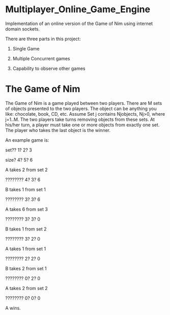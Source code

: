 Multiplayer_Online_Game_Engine
==============================

Implementation of an online version of the Game of Nim using internet domain sockets.

There are three parts in this project:

1. Single Game 

2. Multiple Concurrent games

3. Capability to observe other games


The Game of Nim 
=========================================================
The Game of Nim is a game played between two players. 
There are M sets of objects presented to the two players. 
The object can be anything you like: chocolate, book, CD, etc. 
Assume Set j contains Njobjects, Nj>0, where j=1..M. 
The two players take turns removing objects from these sets. 
At his/her turn, a player must take one or more objects from exactly one set. 
The player who takes the last object is the winner. 

An example game is: 

set?? 1? 2? 3 

size? 4? 5? 6 

A takes 2 from set 2 

???????? 4? 3? 6 

B takes 1 from set 1 

???????? 3? 3? 6 

A takes 6 from set 3 

???????? 3? 3? 0 

B takes 1 from set 2 

???????? 3? 2? 0 

A takes 1 from set 1 

???????? 2? 2? 0 

B takes 2 from set 1 

???????? 0? 2? 0 

A takes 2 from set 2 

???????? 0? 0? 0 

A wins.